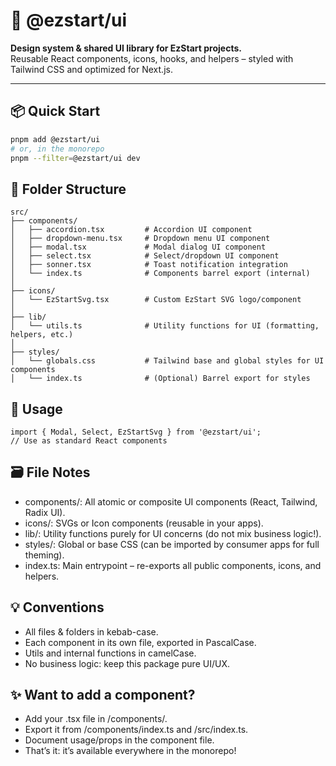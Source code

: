 # 🧩 @ezstart/ui

**Design system & shared UI library for EzStart projects.**  
Reusable React components, icons, hooks, and helpers – styled with Tailwind CSS and optimized for Next.js.

---

## 📦 Quick Start

```bash
pnpm add @ezstart/ui
# or, in the monorepo
pnpm --filter=@ezstart/ui dev
```

## 📁 Folder Structure

```plaintext
src/
├── components/
│   ├── accordion.tsx         # Accordion UI component
│   ├── dropdown-menu.tsx     # Dropdown menu UI component
│   ├── modal.tsx             # Modal dialog UI component
│   ├── select.tsx            # Select/dropdown UI component
│   ├── sonner.tsx            # Toast notification integration
│   └── index.ts              # Components barrel export (internal)
│
├── icons/
│   └── EzStartSvg.tsx        # Custom EzStart SVG logo/component
│
├── lib/
│   └── utils.ts              # Utility functions for UI (formatting, helpers, etc.)
│
├── styles/
│   └── globals.css           # Tailwind base and global styles for UI components
│   └── index.ts              # (Optional) Barrel export for styles

```

## 🚀 Usage

```tsx
import { Modal, Select, EzStartSvg } from '@ezstart/ui';
// Use as standard React components
```

## 🗃️ File Notes

- components/: All atomic or composite UI components (React, Tailwind, Radix UI).
- icons/: SVGs or Icon components (reusable in your apps).
- lib/: Utility functions purely for UI concerns (do not mix business logic!).
- styles/: Global or base CSS (can be imported by consumer apps for full theming).
- index.ts: Main entrypoint – re-exports all public components, icons, and helpers.

## 💡 Conventions

- All files & folders in kebab-case.
- Each component in its own file, exported in PascalCase.
- Utils and internal functions in camelCase.
- No business logic: keep this package pure UI/UX.

## ✨ Want to add a component?

- Add your .tsx file in /components/.
- Export it from /components/index.ts and /src/index.ts.
- Document usage/props in the component file.
- That’s it: it’s available everywhere in the monorepo!
